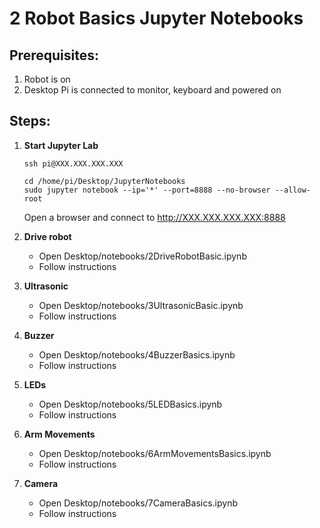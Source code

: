 # **2 Robot Basics Jupyter Notebooks**

## Prerequisites:

1. Robot is on
1. Desktop Pi is connected to monitor, keyboard and powered on

## Steps:

1. **Start Jupyter Lab**

   ~~~
   ssh pi@XXX.XXX.XXX.XXX
   ~~~
   ~~~
   cd /home/pi/Desktop/JupyterNotebooks
   sudo jupyter notebook --ip='*' --port=8888 --no-browser --allow-root
   ~~~
   Open a browser and connect to http://XXX.XXX.XXX.XXX:8888

1. **Drive robot**

   - Open Desktop/notebooks/2DriveRobotBasic.ipynb
   - Follow instructions

1. **Ultrasonic**

   - Open Desktop/notebooks/3UltrasonicBasic.ipynb
   - Follow instructions
  
1. **Buzzer**

   - Open Desktop/notebooks/4BuzzerBasics.ipynb
   - Follow instructions
  
1. **LEDs**

   - Open Desktop/notebooks/5LEDBasics.ipynb
   - Follow instructions

1. **Arm Movements**

   - Open Desktop/notebooks/6ArmMovementsBasics.ipynb
   - Follow instructions
     
1. **Camera**

   - Open Desktop/notebooks/7CameraBasics.ipynb
   - Follow instructions

